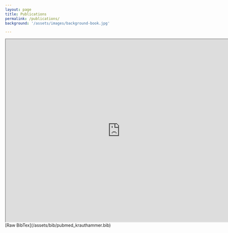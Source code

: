 ```yaml
---
layout: page
title: Publications
permalink: /publications/
background: '/assets/images/background-book.jpg'

---
```


<iframe src="https://bibbase.org/show?bib=https%3A%2F%2Fuzh-dqbm-cmi.github.io%2Fcmi-website%2Fassets%2Fbib%2Fpubmed_krauthammer.bib" width="750" height="600"></iframe>
<br>
[Raw BibTex](/assets/bib/pubmed_krauthammer.bib)